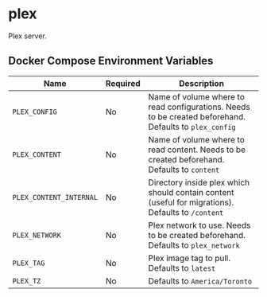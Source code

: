 # plex

Plex server.

## Docker Compose Environment Variables

| Name | Required | Description
|---|---|---
| `PLEX_CONFIG`    | No | Name of volume where to read configurations. Needs to be created beforehand. Defaults to `plex_config`
| `PLEX_CONTENT`    | No | Name of volume where to read content. Needs to be created beforehand. Defaults to `content`
| `PLEX_CONTENT_INTERNAL` | No | Directory inside plex which should contain content (useful for migrations). Defaults to `/content`
| `PLEX_NETWORK`  | No  | Plex network to use. Needs to be created beforehand. Defaults to `plex_network`
| `PLEX_TAG`  | No  | Plex image tag to pull. Defaults to `latest`
| `PLEX_TZ`  | No  | Defaults to `America/Toronto`
